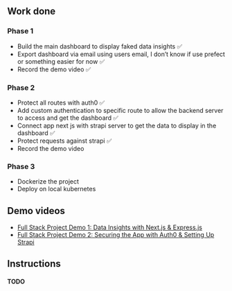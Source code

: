 ## Work done

### Phase 1

- Build the main dashboard to display faked data insights ✅
- Export dashboard via email using users email, I don’t know if use prefect or something easier for now ✅
- Record the demo video ✅

### Phase 2

- Protect all routes with auth0 ✅
- Add custom authentication to specific route to allow the backend server to access and get the dashboard ✅
- Connect app next js with strapi server to get the data to display in the dashboard ✅
- Protect requests against strapi ✅
- Record the demo video 

### Phase 3

- Dockerize the project
- Deploy on local kubernetes


## Demo videos

- [Full Stack Project Demo 1: Data Insights with Next.js & Express.js](https://youtu.be/JEnelwrP3Nw) 
- [Full Stack Project Demo 2: Securing the App with Auth0 & Setting Up Strapi](https://youtu.be/cIJN_rT6u-s)

## Instructions

#### TODO

